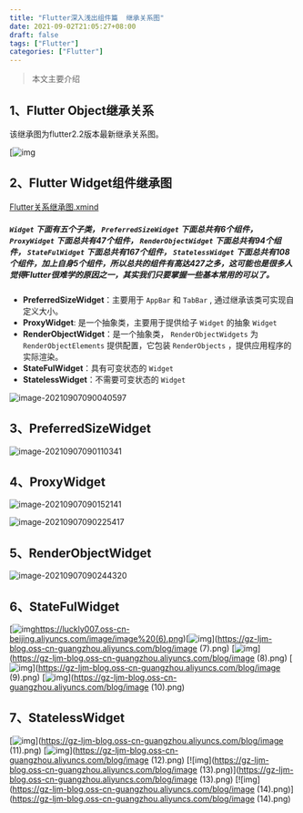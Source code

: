 ```yaml
---
title: "Flutter深入浅出组件篇  继承关系图"
date: 2021-09-02T21:05:27+08:00
draft: false
tags: ["Flutter"]
categories: ["Flutter"]
---
```


> 本文主要介绍

<!--more-->

## 1、Flutter Object继承关系

该继承图为flutter2.2版本最新继承关系图。

 [![img](https://luckly007.oss-cn-beijing.aliyuncs.com/img/Main.png)

## 2、Flutter Widget组件继承图

[Flutter关系继承图.xmind](https://gz-ljm-blog.oss-cn-guangzhou.aliyuncs.com/blog/Flutter继承关系图.xmind)

##### `Widget` 下面有五个子类， `PreferredSizeWidget` 下面总共有6个组件， `ProxyWidget` 下面总共有47个组件， `RenderObjectWidget` 下面总共有94个组件， `StateFulWidget` 下面总共有167个组件， `StatelessWidget` 下面总共有108个组件，加上自身5个组件，所以总共的组件有高达427之多，这可能也是很多人觉得Flutter很难学的原因之一，其实我们只要掌握一些基本常用的可以了。

- **PreferredSizeWidget**：主要用于 `AppBar` 和 `TabBar` , 通过继承该类可实现自定义大小。
- **ProxyWidget**: 是一个抽象类，主要用于提供给子 `Widget` 的抽象 `Widget`
- **RenderObjectWidget**：是一个抽象类， `RenderObjectWidgets` 为 `RenderObjectElements` 提供配置，它包装 `RenderObjects` ，提供应用程序的实际渲染。
- **StateFulWidget**：具有可变状态的 `Widget`
- **StatelessWidget**：不需要可变状态的 `Widget`

![image-20210907090040597](https://luckly007.oss-cn-beijing.aliyuncs.com/image/image-20210907090040597.png)

## 3、**PreferredSizeWidget**

![image-20210907090110341](https://luckly007.oss-cn-beijing.aliyuncs.com/image/image-20210907090110341.png)

## 4、**ProxyWidget**

![image-20210907090152141](https://luckly007.oss-cn-beijing.aliyuncs.com/image/image-20210907090152141.png)

![image-20210907090225417](https://luckly007.oss-cn-beijing.aliyuncs.com/image/image-20210907090225417.png)

## 5、**RenderObjectWidget**

![image-20210907090244320](https://luckly007.oss-cn-beijing.aliyuncs.com/image/image-20210907090244320.png)

## 6、**StateFulWidget**

[![img](https://luckly007.oss-cn-beijing.aliyuncs.com/image/image%20(5).png)https://luckly007.oss-cn-beijing.aliyuncs.com/image/image%20(6).png)[![img](https://luckly007.oss-cn-beijing.aliyuncs.com/image/image%20(7).png)](https://gz-ljm-blog.oss-cn-guangzhou.aliyuncs.com/blog/image (7).png) [![img](https://luckly007.oss-cn-beijing.aliyuncs.com/image/image%20(8).png)](https://gz-ljm-blog.oss-cn-guangzhou.aliyuncs.com/blog/image (8).png) [![img](https://luckly007.oss-cn-beijing.aliyuncs.com/image/image%20(9).png)](https://gz-ljm-blog.oss-cn-guangzhou.aliyuncs.com/blog/image (9).png) [![img](https://luckly007.oss-cn-beijing.aliyuncs.com/image/image%20(10).png)](https://gz-ljm-blog.oss-cn-guangzhou.aliyuncs.com/blog/image (10).png)

## 7、StatelessWidget

[![img](https://luckly007.oss-cn-beijing.aliyuncs.com/image/image%20(11).png)](https://gz-ljm-blog.oss-cn-guangzhou.aliyuncs.com/blog/image (11).png) [![img](https://luckly007.oss-cn-beijing.aliyuncs.com/image/image%20(12).png)](https://gz-ljm-blog.oss-cn-guangzhou.aliyuncs.com/blog/image (12).png) [![img](https://gz-ljm-blog.oss-cn-guangzhou.aliyuncs.com/blog/image (13).png)](https://gz-ljm-blog.oss-cn-guangzhou.aliyuncs.com/blog/image (13).png) [![img](https://gz-ljm-blog.oss-cn-guangzhou.aliyuncs.com/blog/image (14).png)](https://gz-ljm-blog.oss-cn-guangzhou.aliyuncs.com/blog/image (14).png)